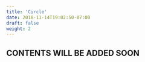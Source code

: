 ```yaml
---
title: 'Circle'
date: 2018-11-14T19:02:50-07:00
draft: false
weight: 2
---
```

## CONTENTS WILL BE ADDED SOON